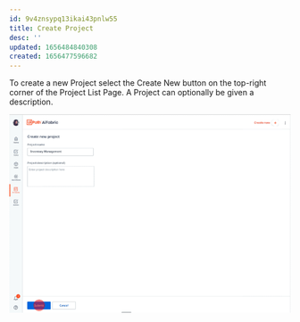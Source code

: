 ```yaml
---
id: 9v4znsypq13ikai43pnlw55
title: Create Project
desc: ''
updated: 1656484840308
created: 1656477596682
---
```


To create a new Project select the Create New button on the top-right corner of the Project List Page. A Project can optionally be given a description.

![Create Project](/assets/images/2022-06-29-10-10-21.png)
